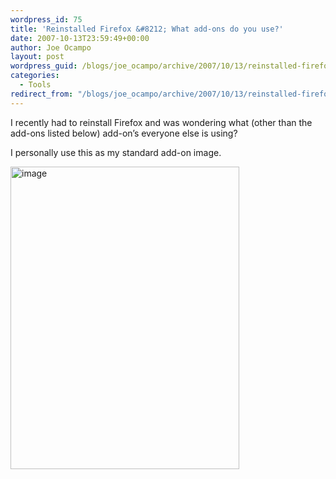 ```yaml
---
wordpress_id: 75
title: 'Reinstalled Firefox &#8212; What add-ons do you use?'
date: 2007-10-13T23:59:49+00:00
author: Joe Ocampo
layout: post
wordpress_guid: /blogs/joe_ocampo/archive/2007/10/13/reinstalled-firefox-what-add-ons-do-you-use.aspx
categories:
  - Tools
redirect_from: "/blogs/joe_ocampo/archive/2007/10/13/reinstalled-firefox-what-add-ons-do-you-use.aspx/"
---
```

I recently had to reinstall Firefox and was wondering what (other than the add-ons listed below) add-on&#8217;s everyone else is using?

I personally use this as my standard add-on image.

[<img style="border-right: 0px;border-top: 0px;border-left: 0px;border-bottom: 0px" height="484" alt="image" src="http://lostechies.com/content/joeocampo/uploads/2011/03ReinstalledFirefoxPlugins_11866/image_thumb.png" width="366" border="0" />](http://lostechies.com/content/joeocampo/uploads/2011/03ReinstalledFirefoxPlugins_11866/image_2.png)